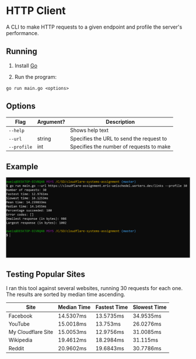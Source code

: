 # HTTP Client

A CLI to make HTTP requests to a given endpoint and profile the server's performance.

## Running

1. Install [Go](https://golang.org/doc/install)

2. Run the program:

```
go run main.go <options>
```

## Options

| Flag        | Argument? | Description                              |
| ----------- | --------- | ---------------------------------------- |
| `--help`    |           | Shows help text                          |
| `--url`     | string    | Specifies the URL to send the request to |
| `--profile` | int       | Specifies the number of requests to make |

## Example

![Cloudflare screenshot](./screenshots/screenshot_cloudflare.PNG)

## Testing Popular Sites

I ran this tool against several websites, running 30 requests for each one. The results are sorted by median time ascending.

| Site               | Median Time | Fastest Time | Slowest Time |
| ------------------ | ----------- | ------------ | ------------ |
| Facebook           | 14.5307ms   | 13.5735ms    | 34.9535ms    |
| YouTube            | 15.0018ms   | 13.753ms     | 26.0276ms    |
| My Cloudflare Site | 15.0053ms   | 12.9756ms    | 31.0085ms    |
| Wikipedia          | 19.4612ms   | 18.2984ms    | 31.115ms     |
| Reddit             | 20.9602ms   | 19.6843ms    | 30.7786ms    |
